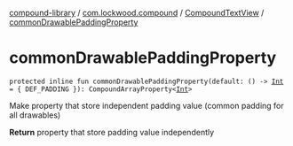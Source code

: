 [compound-library](../../index.md) / [com.lockwood.compound](../index.md) / [CompoundTextView](index.md) / [commonDrawablePaddingProperty](./common-drawable-padding-property.md)

# commonDrawablePaddingProperty

`protected inline fun commonDrawablePaddingProperty(default: () -> `[`Int`](https://kotlinlang.org/api/latest/jvm/stdlib/kotlin/-int/index.html)` = { DEF_PADDING }): CompoundArrayProperty<`[`Int`](https://kotlinlang.org/api/latest/jvm/stdlib/kotlin/-int/index.html)`>`

Make property that store independent padding value (common padding for all drawables)

**Return**
property that store padding value independently

